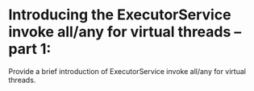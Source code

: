 # Introducing the ExecutorService invoke all/any for virtual threads – part 1:
Provide a brief introduction of ExecutorService invoke all/any for virtual threads.